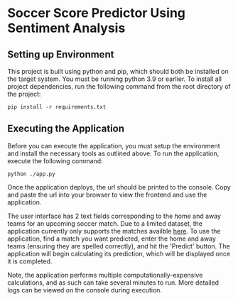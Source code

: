 # Soccer Score Predictor Using Sentiment Analysis

## Setting up Environment

This project is built using python and pip, which should both be installed on the target system. You must be running python 3.9 or earlier. To install all project dependencies, run the following command from the root directory of the project:

```
pip install -r requirements.txt
```

## Executing the Application

Before you can execute the application, you must setup the environment and install the necessary tools as outlined above. To run the application, execute the following command:

```
python ./app.py
```

Once the application deploys, the url should be printed to the console. Copy and paste the url into your browser to view the frontend and use the application. 

The user interface has 2 text fields corresponding to the home and away teams for an upcoming soccer match. Due to a limited dataset, the application currently only supports the matches availble [here](https://www.betexplorer.com/football/england/premier-league/). To use the application, find a match you want predicted, enter the home and away teams (ensuring they are spelled correctly), and hit the 'Predict' button. The application will begin calculating its prediction, which will be displayed once it is completed.

Note, the application performs multiple computationally-expensive calculations, and as such can take several minutes to run. More detailed logs can be viewed on the console during execution.
